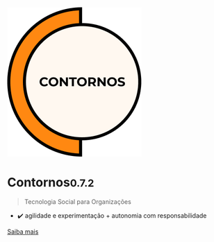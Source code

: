 </br></br></br></br>
![Contornos Logotipo](./assets/logo.png ':size=220')
	
<h1 id="cover-heading">
<span>Contornos<small>0.7.2</small></span>
</h1>

>  Tecnologia Social para Organizações

- :heavy_check_mark: agilidade e experimentação + autonomia com responsabilidade

[Saiba mais](#Contornos)

